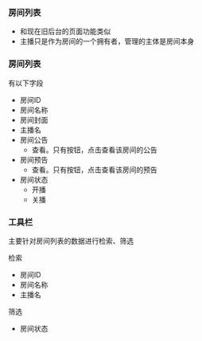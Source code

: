 ### 房间列表
* 和现在旧后台的页面功能类似
* 主播只是作为房间的一个拥有者，管理的主体是房间本身

### 房间列表
有以下字段

* 房间ID
* 房间名称
* 房间封面
* 主播名
* 房间公告
	* 查看。只有按钮，点击查看该房间的公告
* 房间预告
	* 查看。只有按钮，点击查看该房间的预告
* 房间状态
	* 开播
	* 关播

### 工具栏
主要针对房间列表的数据进行检索、筛选

检索

* 房间ID
* 房间名称
* 主播名

筛选

* 房间状态